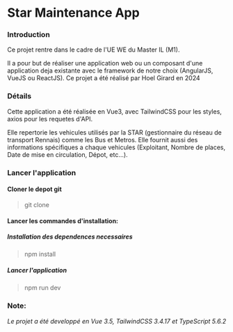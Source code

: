 # Star Maintenance App


### Introduction

Ce projet rentre dans le cadre de l'UE WE du Master IL (M1). <p><p/>Il a pour but de réaliser une application web ou un composant d'une application deja existante avec le framework de notre choix (AngularJS, VueJS ou ReactJS).
Ce projet a été réalisé par Hoel Girard en 2024

### Détails

Cette application a été réalisée en Vue3, avec TailwindCSS pour les styles, axios pour les requetes d'API.<p><p/>
Elle repertorie les vehicules utilisés par la STAR (gestionnaire du réseau de transport Rennais) comme les Bus et Metros. Elle fournit aussi des informations spécifiques a chaque vehicules (Exploitant, Nombre de places, Date de mise en circulation, Dépot, etc...). 

### Lancer l'application

#### Cloner le depot git 
> git clone <repo>
#### Lancer les commandes d'installation:

 ##### Installation des dependences necessaires
 > npm install
 
 ##### Lancer l'application
 > npm run dev

 ### Note:
<i>Le projet a été developpé en Vue 3.5, TailwindCSS 3.4.17 et TypeScript 5.6.2<i/>
